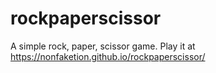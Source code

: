 # rockpaperscissor
A simple rock, paper, scissor game.
 Play it at https://nonfaketion.github.io/rockpaperscissor/
